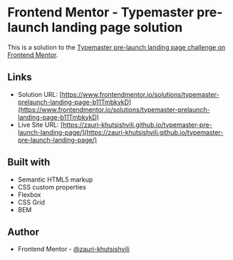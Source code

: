# Frontend Mentor - Typemaster pre-launch landing page solution

This is a solution to the [Typemaster pre-launch landing page challenge on Frontend Mentor](https://www.frontendmentor.io/challenges/typemaster-prelaunch-landing-page-J6-Yj5J-X).

## Links

- Solution URL: [https://www.frontendmentor.io/solutions/typemaster-prelaunch-landing-page-b11TmbkykD](https://www.frontendmentor.io/solutions/typemaster-prelaunch-landing-page-b11TmbkykD)
- Live Site URL: [https://zauri-khutsishvili.github.io/typemaster-pre-launch-landing-page/](https://zauri-khutsishvili.github.io/typemaster-pre-launch-landing-page/)

## Built with

- Semantic HTML5 markup
- CSS custom properties
- Flexbox
- CSS Grid
- BEM

## Author

- Frontend Mentor - [@zauri-khutsishvili](https://www.frontendmentor.io/profile/zauri-khutsishvili)